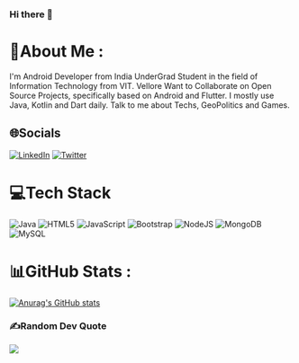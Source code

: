 ### Hi there 👋

<!-- <img src = "https://user-images.githubusercontent.com/76744982/170121642-4431a812-83f7-4e57-bde9-4235a322bf15.gif" > -->

# 💫About Me :

I'm Android Developer from India
UnderGrad Student in the field of Information Technology from VIT. Vellore
Want to Collaborate on Open Source Projects, specifically based on Android and Flutter.
I mostly use Java, Kotlin and Dart daily.
Talk to me about Techs, GeoPolitics and Games.

## 🌐Socials

[![LinkedIn](https://img.shields.io/badge/LinkedIn-%230077B5.svg?logo=linkedin&logoColor=white)](https://linkedin.com/in/priyanshu-baran) [![Twitter](https://img.shields.io/badge/Twitter-%231DA1F2.svg?logo=Twitter&logoColor=white)](https://twitter.com/Priyanshu_Baran)

# 💻Tech Stack

![Java](https://img.shields.io/badge/java-%23ED8B00.svg?style=for-the-badge&logo=java&logoColor=white) ![HTML5](https://img.shields.io/badge/html5-%23E34F26.svg?style=for-the-badge&logo=html5&logoColor=white) ![JavaScript](https://img.shields.io/badge/javascript-%23323330.svg?style=for-the-badge&logo=javascript&logoColor=%23F7DF1E) ![Bootstrap](https://img.shields.io/badge/bootstrap-%23563D7C.svg?style=for-the-badge&logo=bootstrap&logoColor=white) ![NodeJS](https://img.shields.io/badge/node.js-6DA55F?style=for-the-badge&logo=node.js&logoColor=white) ![MongoDB](https://img.shields.io/badge/MongoDB-%234ea94b.svg?style=for-the-badge&logo=mongodb&logoColor=white) ![MySQL](https://img.shields.io/badge/mysql-%2300f.svg?style=for-the-badge&logo=mysql&logoColor=white)

# 📊GitHub Stats :

<!-- ![](https://github-readme-stats.vercel.app/api?username=priyanshu-baran&theme=nightowl&hide_border=true&include_all_commits=false&count_private=false)<br/>
![](https://github-readme-streak-stats.herokuapp.com/?user=priyanshu-baran&theme=nightowl&hide_border=true)<br/>
![](https://github-readme-stats.vercel.app/api/top-langs/?username=priyanshu-baran&theme=nightowl&hide_border=true&include_all_commits=false&count_private=false&layout=compact) -->

[![Anurag's GitHub stats](https://github-readme-stats.vercel.app/api?username=priyanshu-baran)](https://github.com/anuraghazra/github-readme-stats)

### ✍️Random Dev Quote

![](https://quotes-github-readme.vercel.app/api?type=vetical&theme=radical)

<!--
**Haneet-Arya/Haneet-Arya** is a ✨ _special_ ✨ repository because its `README.md` (this file) appears on your GitHub profile.

Here are some ideas to get you started:

- 🔭 I’m currently working on ...
- 🌱 I’m currently learning ...
- 👯 I’m looking to collaborate on ...
- 🤔 I’m looking for help with ...
- 💬 Ask me about ...
- 📫 How to reach me: ...
- 😄 Pronouns: ...
- ⚡ Fun fact: ...
-->
